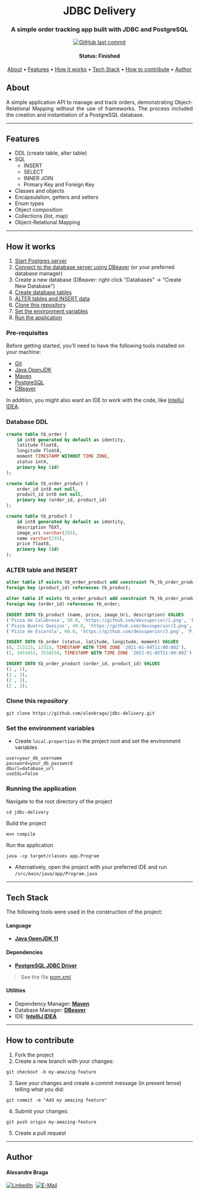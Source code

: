 <h1 align="center">
  JDBC Delivery
</h1>

<h3 align="center">
    A simple order tracking app built with JDBC and PostgreSQL
</h3>

<p align="center">
  <a href="https://github.com/alexbraga/jdbc-delivery/commits/master"><img alt="GitHub last commit" src="https://img.shields.io/github/last-commit/alexbraga/jdbc-delivery"></a>
  <!-- <a href="https://github.com/alexbraga/jdbc-delivery/blob/master/LICENSE"><img alt="GitHub license" src="https://img.shields.io/github/license/alexbraga/jdbc-delivery?label=license"></a> -->
</p>

<h4 align="center">
	 Status: Finished
</h4>

<p align="center">
 <a href="#about">About</a> •
 <a href="#features">Features</a> •
 <a href="#how-it-works">How it works</a> •
 <a href="#tech-stack">Tech Stack</a> •
 <a href="#how-to-contribute">How to contribute</a> •
 <a href="#author">Author</a> <!--•
 <a href="#license">License</a> -->

</p>

## About

<p align="justify">A simple application API to manage and track orders, demonstrating Object-Relational Mapping without the use of frameworks. The process included the creation and instantiation of a PostgreSQL database.</p>

---

## Features

- DDL (create table, alter table)
- SQL
  - INSERT
  - SELECT
  - INNER JOIN
  - Primary Key and Foreign Key
- Classes and objects
- Encapsulation, getters and setters
- Enum types
- Object composition
- Collections (list, map)
- Object-Relational Mapping


---

## How it works

1. <a href="https://www.postgresql.org/docs/current/server-start.html">Start Postgres server</a>
2. <a href="https://dbeaver.com/docs/wiki/Create-Connection/">Connect to the database server using DBeaver</a> (or your preferred database manager)
3. Create a new database (DBeaver: right click "Databases" -> "Create New Database")
4. <a href="#database-ddl">Create database tables</a>
5. <a href="#alter-table-and-insert">ALTER tables and INSERT data</a>
6. <a href="#clone-this-repository">Clone this repository</a>
7. <a href="#set-the-environment-variables">Set the environment variables</a>
8. <a href="#running-the-application">Run the application</a>

### Pre-requisites

Before getting started, you'll need to have the following tools installed on your machine:

- [Git](https://git-scm.com)
- [Java OpenJDK](https://www.oracle.com/java/technologies/downloads/)
- [Maven](https://maven.apache.org/)
- [PostgreSQL](https://www.postgresql.org/)
- [DBeaver](https://dbeaver.io/)

In addition, you might also want an IDE to work with the code, like
[IntelliJ IDEA](https://www.jetbrains.com/idea/).

### Database DDL

```sql
create table tb_order (
    id int8 generated by default as identity,
    latitude float8,
    longitude float8,
    moment TIMESTAMP WITHOUT TIME ZONE,
    status int4,
    primary key (id)
);

create table tb_order_product (
    order_id int8 not null,
    product_id int8 not null,
    primary key (order_id, product_id)
);

create table tb_product (
    id int8 generated by default as identity,
    description TEXT,
    image_uri varchar(255),
    name varchar(255),
    price float8,
    primary key (id)
);
```
### ALTER table and INSERT

```sql
alter table if exists tb_order_product add constraint fk_tb_order_product_tb_product
foreign key (product_id) references tb_product;

alter table if exists tb_order_product add constraint fk_tb_order_product_tb_order
foreign key (order_id) references tb_order;

INSERT INTO tb_product (name, price, image_Uri, description) VALUES
('Pizza de Calabresa', 50.0, 'https://github.com/devsuperior/1.png', 'Pizza calabresa com queijo, molho e massa especial'),
('Pizza Quatro Queijos', 40.0, 'https://github.com/devsuperior/2.png', 'Pizza quatro queijos muito boa'),
('Pizza de Escarola', 60.0, 'https://github.com/devsuperior/3.png', 'Pizza escarola muito boa');

INSERT INTO tb_order (status, latitude, longitude, moment) VALUES
(0, 213123, 12323, TIMESTAMP WITH TIME ZONE '2021-01-04T11:00:00Z'),
(1, 3453453, 3534534, TIMESTAMP WITH TIME ZONE '2021-01-05T11:00:00Z');

INSERT INTO tb_order_product (order_id, product_id) VALUES
(1 , 1),
(1 , 2),
(2 , 2),
(2 , 3);
```

### Clone this repository

```
git clone https://github.com/alexbraga/jdbc-delivery.git
```

### Set the environment variables

- Create `local.properties` in the project root and set the environment variables

```
user=your_db_username
password=your_db_password
dburl=database_url
useSSL=false
```

### Running the application

Navigate to the root directory of the project
```
cd jdbc-delivery
```

Build the project
```
mvn compile
```

Run the application
```
java -cp target/classes app.Program
```

- Alternatively, open the project with your preferred IDE and run `/src/main/java/app/Program.java`

---

## Tech Stack

The following tools were used in the construction of the project:

#### **Language**

- **[Java OpenJDK 11](https://www.oracle.com/java/technologies/downloads/)**

#### **Dependencies**

- **[PostgreSQL JDBC Driver](https://mvnrepository.com/artifact/org.postgresql/postgresql)**

> See the file
> [pom.xml](https://github.com/alexbraga/jdbc-delivery/blob/master/pom.xml)

#### **Utilities**

- Dependency Manager: **[Maven](https://maven.apache.org/)**
- Database Manager: **[DBeaver](https://dbeaver.io/)**
- IDE: **[IntelliJ IDEA](https://www.jetbrains.com/idea/)**

---

## How to contribute

1. Fork the project
2. Create a new branch with your changes:
```
git checkout -b my-amazing-feature
```
3. Save your changes and create a commit message (in present tense) telling what you did:
```
git commit -m "Add my amazing feature"
```
4. Submit your changes:
```
git push origin my-amazing-feature
```
5. Create a pull request

---

## Author

<h4>Alexandre Braga</h4>

<div>
<a href="https://www.linkedin.com/in/alexgbraga/" target="_blank"><img src="https://img.shields.io/badge/-LinkedIn-blue?style=for-the-badge&logo=Linkedin&logoColor=white" alt="LinkedIn"></a>&nbsp;
<a href="mailto:contato@alexbraga.com.br" target="_blank"><img src="https://img.shields.io/badge/-email-c14438?style=for-the-badge&logo=Gmail&logoColor=white" alt="E-Mail"></a>
</div>



<!-- ## License

This project is under the [MIT License](./LICENSE). -->
